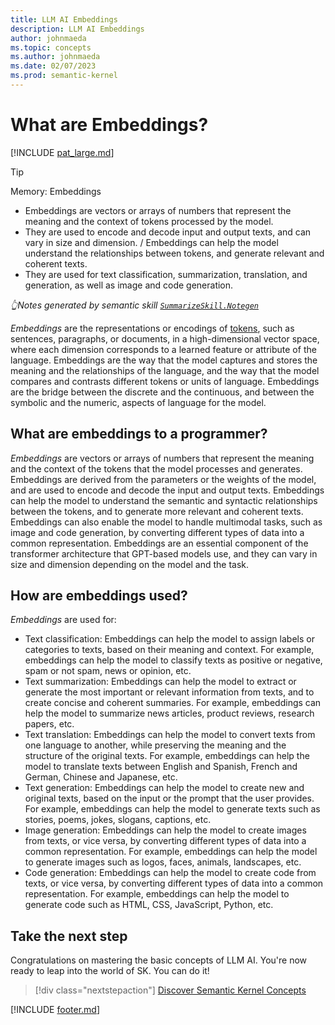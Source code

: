 ```yaml
---
title: LLM AI Embeddings
description: LLM AI Embeddings
author: johnmaeda
ms.topic: concepts
ms.author: johnmaeda
ms.date: 02/07/2023
ms.prod: semantic-kernel
---
```


# What are Embeddings?

[!INCLUDE [pat_large.md](../includes/pat_large.md)]

> [!TIP]
> Memory: Embeddings
> * Embeddings are vectors or arrays of numbers that represent the meaning and the context of tokens processed by the model.
> * They are used to encode and decode input and output texts, and can vary in size and dimension. / Embeddings can help the model understand the relationships between tokens, and generate relevant and coherent texts.
> * They are used for text classification, summarization, translation, and generation, as well as image and code generation.
>
> _👆Notes generated by semantic skill [`SummarizeSkill.Notegen`](https://github.com/microsoft/semantic-kernel/tree/main/samples/skills/SummarizeSkill/Notegen)_

_Embeddings_ are the representations or encodings of [tokens](tokens), such as sentences, paragraphs, or documents, in a high-dimensional vector space, where each dimension corresponds to a learned feature or attribute of the language. Embeddings are the way that the model captures and stores the meaning and the relationships of the language, and the way that the model compares and contrasts different tokens or units of language. Embeddings are the bridge between the discrete and the continuous, and between the symbolic and the numeric, aspects of language for the model.

## What are embeddings to a programmer?

_Embeddings_ are vectors or arrays of numbers that represent the meaning and the context of the tokens that the model processes and generates. Embeddings are derived from the parameters or the weights of the model, and are used to encode and decode the input and output texts. Embeddings can help the model to understand the semantic and syntactic relationships between the tokens, and to generate more relevant and coherent texts. Embeddings can also enable the model to handle multimodal tasks, such as image and code generation, by converting different types of data into a common representation. Embeddings are an essential component of the transformer architecture that GPT-based models use, and they can vary in size and dimension depending on the model and the task.

## How are embeddings used?

_Embeddings_ are used for:

* Text classification: Embeddings can help the model to assign labels or categories to texts, based on their meaning and context. For example, embeddings can help the model to classify texts as positive or negative, spam or not spam, news or opinion, etc.
* Text summarization: Embeddings can help the model to extract or generate the most important or relevant information from texts, and to create concise and coherent summaries. For example, embeddings can help the model to summarize news articles, product reviews, research papers, etc.
* Text translation: Embeddings can help the model to convert texts from one language to another, while preserving the meaning and the structure of the original texts. For example, embeddings can help the model to translate texts between English and Spanish, French and German, Chinese and Japanese, etc.
* Text generation: Embeddings can help the model to create new and original texts, based on the input or the prompt that the user provides. For example, embeddings can help the model to generate texts such as stories, poems, jokes, slogans, captions, etc.
* Image generation: Embeddings can help the model to create images from texts, or vice versa, by converting different types of data into a common representation. For example, embeddings can help the model to generate images such as logos, faces, animals, landscapes, etc.
* Code generation: Embeddings can help the model to create code from texts, or vice versa, by converting different types of data into a common representation. For example, embeddings can help the model to generate code such as HTML, CSS, JavaScript, Python, etc.

## Take the next step

Congratulations on mastering the basic concepts of LLM AI. You're now ready to leap into the world of SK. You can do it!

> [!div class="nextstepaction"]
> [Discover Semantic Kernel Concepts](../concepts-sk/overview)

[!INCLUDE [footer.md](../includes/footer.md)]
